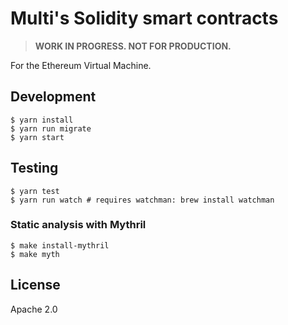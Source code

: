 # Multi's Solidity smart contracts

> **WORK IN PROGRESS. NOT FOR PRODUCTION.**

For the Ethereum Virtual Machine.

## Development

    $ yarn install
    $ yarn run migrate
    $ yarn start

## Testing

    $ yarn test
    $ yarn run watch # requires watchman: brew install watchman

### Static analysis with Mythril

    $ make install-mythril
    $ make myth

## License

Apache 2.0
